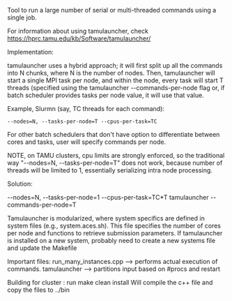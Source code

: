 Tool to run a large number of serial or multi-threaded commands using a single job.

For information about using tamulauncher, check
https://hprc.tamu.edu/kb/Software/tamulauncher/

Implementation:

tamulauncher uses a hybrid approach; it will first split up all the commands into N chunks, where N is the number of nodes. Then, tamulauncher will start a single MPI task per node, and
within the node, every task will start T threads (specified using the tamulauncher --commands-per-node flag or, if batch scheduler provides tasks per node value, it will use that value.


Example, Slurmn (say, TC  threads for each command):
    
    --nodes=N, --tasks-per-node=T --cpus-per-task=TC
 
For other batch schedulers that don't have option to differentiate between cores and tasks, 
user will specify commands per node.


NOTE, on TAMU clusters, cpu limits are strongly enforced, so the traditional way "--nodes=N, --tasks-per-node=T" 
does not work, because number of threads will be limited to 1, essentially serializing intra node processing.

Solution:

   --nodes=N, --tasks-per-node=1 --cpus-per-task=TC*T
   tamulauncher --commands-per-node=T

Tamulauncher is modularized, where system specifics are defined in system files (e.g., system.aces.sh). This file specifies the number of cores per node and functions to retrieve submission parameters. If tamulauncher is installed on a new system, probably need to create a new systems file and update the Makefile

Important files:
run_many_instances.cpp --> performs actual execution of commands.
tamulauncher --> partitions input based on #procs and restart

Building for cluster <target>:
run make clean <target> install
Will compile the c++ file and copy the files to ../bin


